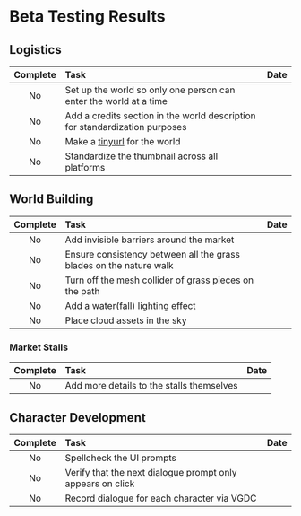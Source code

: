 # Beta Testing Results
## Logistics
| Complete | Task | Date
| :----: | :---- | ----- |
| No | Set up the world so only one person can enter the world at a time | |
| No | Add a credits section in the world description for standardization purposes | | 
| No | Make a <u>tinyurl</u> for the world | |
| No | Standardize the thumbnail across all platforms | |

## World Building
| Complete | Task | Date
| :----: | :---- | ----- |
| No | Add invisible barriers around the market | |
| No | Ensure consistency between all the grass blades on the nature walk | |
| No | Turn off the mesh collider of grass pieces on the path | |
| No | Add a water(fall) lighting effect | |
| No | Place cloud assets in the sky | |

### Market Stalls
| Complete | Task | Date
| :----: | :---- | ----- |
| No | Add more details to the stalls themselves | |

## Character Development
| Complete | Task | Date
| :----: | :---- | ----- |
| No | Spellcheck the UI prompts | |
| No | Verify that the next dialogue prompt only appears on click | |
| No | Record dialogue for each character via VGDC | |
